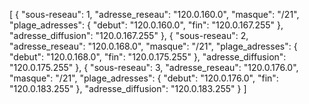 [
  {
    "sous-reseau": 1,
    "adresse_reseau": "120.0.160.0",
    "masque": "/21",
    "plage_adresses": {
      "debut": "120.0.160.0",
      "fin": "120.0.167.255"
    },
    "adresse_diffusion": "120.0.167.255"
  },
  {
    "sous-reseau": 2,
    "adresse_reseau": "120.0.168.0",
    "masque": "/21",
    "plage_adresses": {
      "debut": "120.0.168.0",
      "fin": "120.0.175.255"
    },
    "adresse_diffusion": "120.0.175.255"
  },
  {
    "sous-reseau": 3,
    "adresse_reseau": "120.0.176.0",
    "masque": "/21",
    "plage_adresses": {
      "debut": "120.0.176.0",
      "fin": "120.0.183.255"
    },
    "adresse_diffusion": "120.0.183.255"
  }
]
